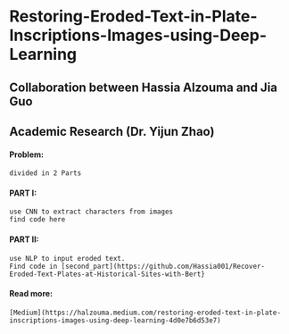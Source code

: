 # Restoring-Eroded-Text-in-Plate-Inscriptions-Images-using-Deep-Learning
## Collaboration between Hassia Alzouma and Jia Guo
## Academic Research (Dr. Yijun Zhao) 
#### Problem: 
    divided in 2 Parts
    
#### PART I:
    use CNN to extract characters from images
    find code here
    
#### PART II:
    use NLP to input eroded text. 
    Find code in [second_part](https://github.com/Hassia001/Recover-Eroded-Text-Plates-at-Historical-Sites-with-Bert}
    
#### Read more:
    [Medium](https://halzouma.medium.com/restoring-eroded-text-in-plate-inscriptions-images-using-deep-learning-4d0e7b6d53e7)
